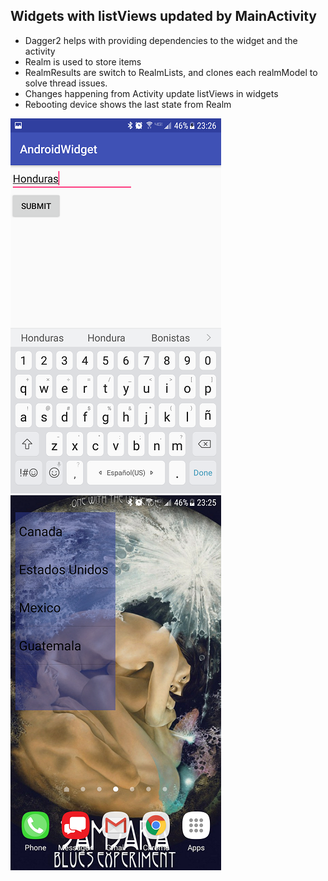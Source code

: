 Widgets with listViews updated by MainActivity
---------------------

- Dagger2 helps with providing dependencies to the widget and the activity
- Realm is used to store items
- RealmResults are switch to RealmLists, and clones each realmModel to solve thread issues.
- Changes happening from Activity update listViews in widgets
- Rebooting device shows the last state from Realm

![Activity form](/readme/activity.png)
![Widget](/readme/widget.png)